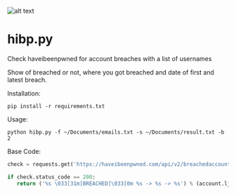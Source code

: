 ![alt text](http://leonvoerman.nl/coding/hibp.png)

# hibp.py
Check haveibeenpwned for account breaches with a list of usernames

Show of breached or not, where you got breached and date of first and latest breach.

Installation:
```Shell
pip install -r requirements.txt
```

Usage:
```Shell
python hibp.py -f ~/Documents/emails.txt -s ~/Documents/result.txt -b 2
```



Base Code:
```Python
check = requests.get('https://haveibeenpwned.com/api/v2/breachedaccount/%s' % account)
```

```Python
if check.status_code == 200:
   return ('%s \033[31m[BREACHED]\033[0m %s -> %s -> %s') % (account.ljust(50), breachdate.rjust(15), latestbreach, breachedon)
```
